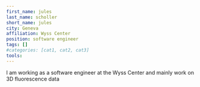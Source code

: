 ```yaml
---
first_name: jules
last_name: scholler
short_name: jules
city: Geneva
affiliation: Wyss Center
position: software engineer
tags: []
#categories: [cat1, cat2, cat3]
tools:
---
```


I am working as a software engineer at the Wyss Center and mainly work on 3D fluorescence data
